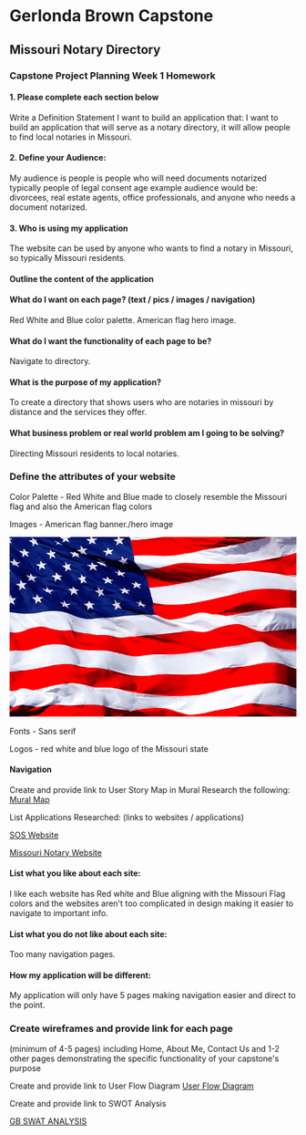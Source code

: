 # Gerlonda Brown Capstone
## Missouri Notary Directory

### Capstone Project Planning Week 1 Homework
#### 1. Please complete each section below
Write a Definition Statement
I want to build an application that:
I want to build an application that will serve as a notary directory, it will allow people to find local notaries in Missouri.

#### 2. Define your Audience:
My audience is people is people who will need documents notarized typically people of legal consent age example audience would be: divorcees, real estate agents, office professionals, and anyone who needs a document notarized.

#### 3. Who is using my application
The website can be used by anyone who wants to find a notary in Missouri, so typically Missouri residents.

####  Outline the content of the application
#### What do I want on each page? (text / pics / images / navigation)
Red White and Blue color palette. American flag hero image.

#### What do I want the functionality of each page to be?
Navigate to directory.

#### What is the purpose of my application?
To create a directory that shows users who are notaries in missouri by distance and the services they offer.

#### What business problem or real world problem am I going to be solving?
Directing Missouri residents to local notaries.

### Define the attributes of your website
Color Palette - Red White and Blue made to closely resemble the Missouri flag and also the American flag colors

Images - American flag banner./hero image

![American Flag hero image](/AmericanFlag.png
)

Fonts - Sans serif

Logos - red white and blue logo of the Missouri state

#### Navigation
Create and provide link to User Story Map in Mural
Research the following:
[Mural Map](https://app.mural.co/t/savvycoders5847/m/savvycoders5847/1721051829189/5b1fb0c19ef13f4dded8771aab554e1588ac8173?sender=ue67ee9f9fe46bf22b6678015)

List Applications Researched: (links to websites / applications)

[SOS Website](https://www.sos.mo.gov/)

[Missouri Notary Website](https://www.missourinotary.com/)


#### List what you like about each site:
I like each website has Red white and Blue aligning with the Missouri Flag colors and the websites aren't too complicated in design making it easier to navigate to important info.

#### List what you do not like about each site:
Too many navigation pages.

#### How my application will be different:
My application will only have 5 pages making navigation easier and direct to the point.

### Create wireframes and provide link for each page
(minimum of 4-5 pages) including Home, About Me, Contact Us and 1-2 other pages
demonstrating the specific functionality of your capstone's purpose

Create and provide link to User Flow Diagram
[User Flow Diagram](/wireframe.jpg)

Create and provide link to SWOT Analysis

[GB SWAT ANALYSIS](/GB%20Capstone%20SWOT%20Analysis.pdf)


